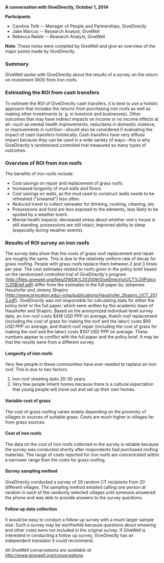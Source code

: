 **A conversation with GiveDirectly, October 1, 2014**

**Participants**

* Carolina Toth -- Manager of People and Partnerships, GiveDirectly  
* Jake Marcus -- Research Analyst, GiveWell  
* Rebecca Raible -- Research Analyst, GiveWell

**Note**: These notes were compiled by GiveWell and give an overview of the major points made by GiveDirectly.

### Summary

GiveWell spoke with GiveDirectly about the results of a survey on the return on investment (ROI) from iron roofs.

### Estimating the ROI from cash transfers

To estimate the ROI of GiveDirectly cash transfers, it is best to use a holistic approach that includes the returns from purchasing iron roofs as well as making other investments (e. g. in livestock and businesses). Other outcomes that may have indirect impacts on income or no income effects at all--such as mental health improvements, reductions in domestic violence, or improvements in nutrition--should also be considered if evaluating the impact of cash transfers holistically. Cash transfers have very diffuse impact because they can be used in a wide variety of ways--this is why GiveDirectly's randomized controlled trial measured so many types of outcomes.

### Overview of ROI from iron roofs

The benefits of iron roofs include:

* Cost savings on repair and replacement of grass roofs.
* Increased longevity of mud walls and floors.
* Cost savings on walls, as the mud used to construct walls needs to be refreshed ("smeared") less often.
* Reduced travel to collect rainwater for drinking, cooking, cleaning, etc.
* Possessions and food are less exposed to the elements, less likely to be spoiled by a weather event.
* Mental health impacts: decreased stress about whether one's house is still standing, possessions are still intact; improved ability to sleep (especially during weather events).

### Results of ROI survey on iron roofs

The survey data show that the costs of grass roof replacement and repair are roughly the same. This is due to the relatively uniform rate of decay for grass roofing. People with grass roofs replace them between 2 and 3 times per year. The cost estimates related to roofs given in the policy brief based on the randomized controlled trial of GiveDirectly's program (http://files.givewell.org/files/DWDA%202009/GiveDirectly/UCT%20Policy%20Brief.pdf) differ from the estimates in the full paper by Johannes Haushofer and Jeremy Shapiro (http://www.princeton.edu/~joha/publications/Haushofer_Shapiro_UCT_2013.pdf). GiveDirectly was not responsible for calculating stats for either the policy brief or the full paper, which were written by the academic team of Haushofer and Shapiro. Based on the anonymized individual-level survey data, an iron roof costs $418 USD PPP on average, thatch roof replacement (including the cost of grass for making the roof and the labor) costs $95 USD PPP on average, and thatch roof repair (including the cost of grass for making the roof and the labor) costs $107 USD PPP on average. These numbers appear to conflict with the full paper and the policy brief. It may be that the results were from a different survey.

#### Longevity of iron roofs

Very few people in these communities have ever needed to replace an iron roof. This is due to two factors:
1. Iron roof sheeting lasts 20-30 years.
2. Very few people inherit homes because there is a cultural expectation that young people will move out and set up their own homes.

#### Variable cost of grass

The cost of grass roofing varies widely depending on the proximity of villages to sources of suitable grass. Costs are much higher in villages far from grass sources.

#### Cost of iron roofs

The data on the cost of iron roofs collected in the survey is reliable because the survey was conducted shortly after respondents had purchased roofing materials. The range of costs reported for iron roofs are concentrated within a narrower range than the costs for grass roofing.

#### Survey sampling method

GiveDirectly conducted a survey of 20 random CT recipients from 20 different villages. The sampling method entailed calling one person at random in each of the randomly selected villages until someone answered the phone and was able to provide answers to the survey questions.

#### Follow up data collection

It would be easy to conduct a follow up survey with a much larger sample size. Such a survey may be worthwhile because questions about smearing and other costs were not included in the original survey. If GiveWell is interested in conducting a follow up survey, GiveDirectly has an independent translator it could recommend.

_All GiveWell conversations are available at http://www.givewell.org/conversations_